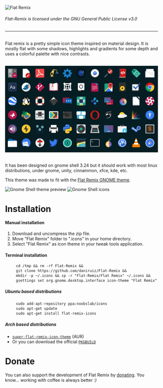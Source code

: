 ![Flat Remix](https://cdn.rawgit.com/daniruiz/Flat-Remix/master/Flat%20Remix/logo.png)

###### Flat-Remix is licensed under the GNU General Public License v3.0
<hr>
<br>
Flat remix is a pretty simple icon theme inspired on material design. It is mostly flat with some shadows, highlights and gradients for some depth and uses a colorful palette with nice contrasts.
<br><br>

![Icon theme preview](https://raw.githubusercontent.com/daniruiz/Flat-Remix/master/Flat%20Remix/preview.png)

<br>
It has been designed on gnome shell 3.24 but it should work with most linux distributions, under gnome, unity, cinnammon, xfce, kde, etc.

This theme was made to fit with the [Flat Remix GNOME theme](https://github.com/daniruiz/Super-Flat-Remix-GNOME-theme).

![Gnome Shell theme preview](https://github.com/daniruiz/Flat-Remix-GNOME-theme/blob/master/Images/preview.png?raw=true)
![Gnome Shell icons](https://github.com/daniruiz/Flat-Remix-GNOME-theme/blob/master/Images/3.png?raw=true)

# Installation

#### Manual installation

1. Download and uncompress the zip file.
1. Move "Flat Remix" folder to ".icons" in your home directory.
1. Select "Flat Remix" as icon theme in your tweak tools application.

#### Terminal installation

```
     cd /tmp && rm -rf Flat-Remix &&
     git clone https://github.com/daniruiz/Flat-Remix &&
     mkdir -p ~/.icons && cp -r "Flat-Remix/Flat Remix" ~/.icons &&
     gsettings set org.gnome.desktop.interface icon-theme "Flat Remix"
```

##### Ubuntu based distributions

```
     sudo add-apt-repository ppa:noobslab/icons
     sudo apt-get update
     sudo apt-get install flat-remix-icons
```

##### Arch based distributions
+ [`super-flat-remix-icon-theme`](https://aur.archlinux.org/packages/super-flat-remix-icon-theme/) (AUR)
+ Or you can download the official [`PKGBUILD`](https://raw.githubusercontent.com/daniruiz/Flat-Remix/master/PKGBUILD)


# Donate

You can also support the development of Flat Remix by [donating](https://www.paypal.com/cgi-bin/webscr?cmd=_s-xclick&hosted_button_id=7LEWLS78EAJGJ).
You know... working with coffee is always better  *:)*
